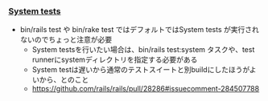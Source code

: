 ### [System tests](https://github.com/rails/rails/pull/26703)

* bin/rails test や bin/rake test ではデフォルトではSystem tests が実行されないのでちょっと注意が必要
  * System testsを行いたい場合は、bin/rails test:system タスクや、test runnerにsystemディレクトリを指定する必要がある
  * System testは遅いから通常のテストスイートと別buildにしたほうがよいから、とのこと
  * https://github.com/rails/rails/pull/28286#issuecomment-284507788
